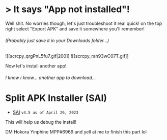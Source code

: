 # > It says "App not installed"!

Well shit.
No worries though, let's just troubleshoot it real quick!
on the top right select "Export APK" and save it somewhere you'll remember! 
###### (Probably just save it in your Downloads folder...)
![[scrcpy_qrgPnL5fu7.gif|200]]
![[scrcpy_rah93wC07T.gif]]

Now let's install another app!
###### I know i know... *another* app to download...
# Split APK Installer (SAI)
- [SAI](https://www.apkmirror.com/wp-content/themes/APKMirror/download.php?id=2005826&key=d64cbaf2ff96924d1805c01aa7c739c01a0ff94c) `v4.5 as of April 26, 2023`

This will help us debug the install!


DM Hokora Yinphine MPP#6969 and yell at me to finish this part lol

